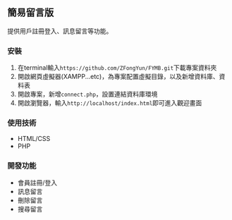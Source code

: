 ## 簡易留言版
提供用戶註冊登入、訊息留言等功能。

### 安裝
1. 在terminal輸入`https://github.com/ZFongYun/FYMB.git`下載專案資料夾
2. 開啟網頁虛擬器(XAMPP...etc)，為專案配置虛擬目錄，以及新增資料庫、資料表
3. 開啟專案，新增`connect.php`，設置連結資料庫環境
4. 開啟瀏覽器，輸入`http://localhost/index.html`即可進入觀迎畫面

### 使用技術
* HTML/CSS
* PHP

### 開發功能
* 會員註冊/登入
* 訊息留言
* 刪除留言
* 搜尋留言

